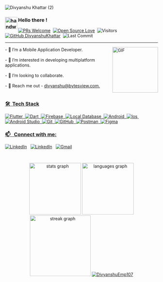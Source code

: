 ![Divyanshu Khattar (2)](https://github.com/user-attachments/assets/d6cccc7f-4d94-4599-bde5-d28bc5befd1e)

### <img alt="handwavegif" src="https://user-images.githubusercontent.com/39513876/112366216-8cfe7400-8cfe-11eb-8116-7d3dbae20e97.gif" width='40' align="left"/>  Hello there !
[![PRs Welcome](https://img.shields.io/badge/PRs-welcome-brightgreen.svg?style=flat&logo=github)](https://github.com/DivyanshuKhattar)&nbsp;
[![Open Source Love](https://img.shields.io/badge/Open%20Source-%F0%9F%A4%8D-Green)](https://github.com/DivyanshuKhattar)&nbsp;
<img alt="Visitors" src="https://komarev.com/ghpvc/?username=DivyanshuKhattar&style=flat&labelColor=black&logo=github&label=Profile+Views&color=29bf12"/>&nbsp;
[![GitHub DivyanshuKhattar](https://img.shields.io/github/followers/DivyanshuKhattar?label=follow&style=social)](https://github.com/DivyanshuKhattar)&nbsp;
<img alt="Last Commit" src="https://img.shields.io/github/last-commit/DivyanshuKhattar/DivyanshuKhattar?logo=markdown&label=LAST+UPDATE&color=29bf12&style=flat">
</p>

---

<img align="right" height="150px" alt="GIF" src="https://i.pinimg.com/originals/e4/26/70/e426702edf874b181aced1e2fa5c6cde.gif"/>
<p align="left">- 🌱 I’m a Mobile Application Developer.<br><br>- 👀 I’m interested in developing multiplatform applications.<br><br>- 💞️ I’m looking to collaborate.<br><br>- 💬 Reach me out - <a href="divyanshu@bytesview.com">divyanshu@bytesview.com.<br><br></p>


### 🛠 &nbsp;Tech Stack

![Flutter](https://img.shields.io/badge/-Flutter-05122A?style=for-the-badge&logo=flutter)&nbsp;
![Dart](https://img.shields.io/badge/-Dart-05122A?style=for-the-badge&logo=dart)&nbsp;
![Firebase](https://img.shields.io/badge/-Firebase-05122A?style=for-the-badge&logo=firebase)&nbsp;
![Local Database](https://img.shields.io/badge/-Local%20Database-05122A?style=for-the-badge&logo=local-database)&nbsp;
![Android](https://img.shields.io/badge/-Android-05122A?style=for-the-badge&logo=android&logoColor=FFA518)&nbsp;
![Ios](https://img.shields.io/badge/-Ios-05122A?style=for-the-badge&logo=Ios&logoColor=A8B9CC)&nbsp;
![Android Studio](https://img.shields.io/badge/-Android%20Studio-05122A?style=for-the-badge&logo=android-studio&logoColor=007ACC)&nbsp;
![Git](https://img.shields.io/badge/-Git-05122A?style=for-the-badge&logo=git)&nbsp;
![GitHub](https://img.shields.io/badge/-GitHub-05122A?style=for-the-badge&logo=github)&nbsp;
![Postman](https://img.shields.io/badge/-Postman-05122A?style=for-the-badge&logo=postman)&nbsp;
![Figma](https://img.shields.io/badge/-Figma-05122A?style=for-the-badge&logo=figma)



### 📫 &nbsp; Connect with me:


<a href="https://www.linkedin.com/in/divyanshu-khattar-4657a8182/"><img alt="LinkedIn" src="https://img.shields.io/badge/Linkedin%20-%230077B5.svg?&style=flat&logo=linkedin&logoColor=white"/></a> &nbsp;
<a href="https://stackoverflow.com/users/19457794/divyanshu-khattar"><img alt="LinkedIn" src="https://img.shields.io/badge/StackOverFlow-%230077B5.svg?&style=flat&logo=stackoverflow&logoColor=white"/></a> &nbsp;
<a href="mailto:divyanshu@bytesview.com"><img alt="Gmail" src="https://img.shields.io/badge/Gmail-D14836?style=flat&logo=gmail&logoColor=white" /></a> &nbsp;


<br><div align="center">
  <img src="https://github-readme-stats.vercel.app/api?username=DivyanshuEmp107&hide_title=false&hide_rank=false&show_icons=true&include_all_commits=true&count_private=true&disable_animations=false&theme=dark&locale=en&hide_border=false&order=1" height="170" alt="stats graph"  />
  <img src="https://github-readme-stats.vercel.app/api/top-langs?username=DivyanshuEmp107&locale=en&hide_title=false&layout=compact&card_width=320&langs_count=6&theme=dark&hide_border=false&order=2" height="170" alt="languages graph"  />
  <img src="https://streak-stats.demolab.com?user=DivyanshuEmp107&locale=en&mode=daily&theme=dark&hide_border=false&border_radius=5&order=3" height="200" alt="streak graph"  />
  <a href="https://github.com/ryo-ma/github-profile-trophy"><img src="https://github-profile-trophy.vercel.app/?username=DivyanshuEmp107&column=4&margin-w=4&margin-h=4&theme=onedark" alt="DivyanshuEmp107" /></a> 
</div>
